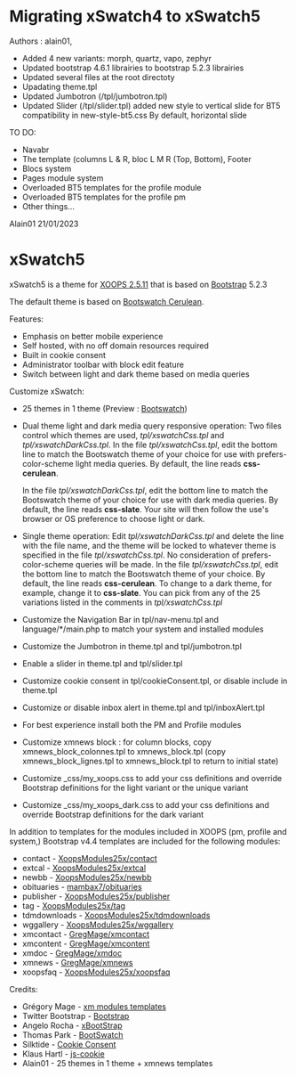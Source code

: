 Migrating xSwatch4 to xSwatch5
==============================

Authors : alain01, 

- Added 4 new variants: morph, quartz, vapo, zephyr
- Updated bootstrap 4.6.1 librairies to bootstrap 5.2.3 librairies
- Updated several files at the root directoty
- Upadating theme.tpl
- Updated Jumbotron (/tpl/jumbotron.tpl)
- Updated Slider (/tpl/slider.tpl)
added new style to vertical slide for BT5 compatibility in new-style-bt5.css
By default, horizontal slide

TO DO:
- Navabr
- The template (columns L & R, bloc L M R (Top, Bottom), Footer
- Blocs system
- Pages module system
- Overloaded BT5 templates for the profile module
- Overloaded BT5 templates for the profile pm
- Other things...

Alain01
21/01/2023

xSwatch5
========

xSwatch5 is a theme for [XOOPS 2.5.11](https://xoops.org) that is based on [Bootstrap](https://getbootstrap.com) 5.2.3

The default theme is based on [Bootswatch Cerulean](https://bootswatch.com/cerulean/).

Features:

- Emphasis on better mobile experience
- Self hosted, with no off domain resources required
- Built in cookie consent
- Administrator toolbar with block edit feature
- Switch between light and dark theme based on media queries

Customize xSwatch:

- 25 themes in 1 theme (Preview : [Bootswatch](https://bootswatch.com/))

- Dual theme light and dark media query responsive operation: 
  Two files control which themes are used, _tpl/xswatchCss.tpl_ and _tpl/xswatchDarkCss.tpl_.
  In the file _tpl/xswatchCss.tpl_, edit the bottom line to match the Bootswatch theme of your choice for use with prefers-color-scheme light media queries.
  By default, the line reads **css-cerulean**.
  
  In the file _tpl/xswatchDarkCss.tpl_, edit the bottom line to match the Bootswatch theme of your choice for use with dark media queries.
  By default, the line reads **css-slate**. 
  Your site will then follow the use's browser or OS preference to choose light or dark.

- Single theme operation: 
  Edit _tpl/xswatchDarkCss.tpl_ and delete the line with the file name, and the theme will be locked to whatever theme is specified in the file _tpl/xswatchCss.tpl_.
  No consideration of prefers-color-scheme queries will be made.
  In the file _tpl/xswatchCss.tpl_, edit the bottom line to match the Bootswatch theme of your choice.
  By default, the line reads **css-cerulean**.
  To change to a dark theme, for example, change it to **css-slate**.
  You can pick from any of the 25 variations listed in the comments in _tpl/xswatchCss.tpl_  

- Customize the Navigation Bar in tpl/nav-menu.tpl and language/*/main.php to match your system and installed modules
- Customize the Jumbotron in theme.tpl and tpl/jumbotron.tpl
- Enable a slider in theme.tpl and tpl/slider.tpl
- Customize cookie consent in tpl/cookieConsent.tpl, or disable include in theme.tpl
- Customize or disable inbox alert in theme.tpl and tpl/inboxAlert.tpl
- For best experience install both the PM and Profile modules
- Customize xmnews block : for column blocks, copy xmnews_block_colonnes.tpl to xmnews_block.tpl (copy xmnews_block_lignes.tpl to xmnews_block.tpl to return to initial state)
- Customize _css/my_xoops.css to add your css definitions and override Bootstrap definitions for the light variant or the unique variant
- Customize _css/my_xoops_dark.css to add your css definitions and override Bootstrap definitions for the dark variant

In addition to templates for the modules included in XOOPS (pm, profile and system,) Bootstrap v4.4 templates are included for the following modules:

- contact - [XoopsModules25x/contact](https://github.com/XoopsModules25x/contact)
- extcal - [XoopsModules25x/extcal](https://github.com/XoopsModules25x/extcal)
- newbb - [XoopsModules25x/newbb](https://github.com/XoopsModules25x/newbb)
- obituaries - [mambax7/obituaries](https://github.com/mambax7/obituaries)
- publisher - [XoopsModules25x/publisher](https://github.com/XoopsModules25x/publisher)
- tag - [XoopsModules25x/tag](https://github.com/XoopsModules25x/tag)
- tdmdownloads - [XoopsModules25x/tdmdownloads](https://github.com/XoopsModules25x/tdmdownloads)
- wggallery - [XoopsModules25x/wggallery](https://github.com/XoopsModules25x/wggallery)
- xmcontact - [GregMage/xmcontact](https://github.com/GregMage/xmcontact)
- xmcontent - [GregMage/xmcontent](https://github.com/GregMage/xmcontent)
- xmdoc - [GregMage/xmdoc](https://github.com/GregMage/xmdoc)
- xmnews - [GregMage/xmnews](https://github.com/GregMage/xmnews)
- xoopsfaq - [XoopsModules25x/xoopsfaq](https://github.com/XoopsModules25x/xoopsfaq)


Credits:

- Grégory Mage - [xm modules templates](https://github.com/GregMage)
- Twitter Bootstrap - [Bootstrap](https://getbootstrap.com)
- Angelo Rocha - [xBootStrap](https://github.com/angelorocha/xbootstrap)
- Thomas Park - [BootSwatch](https://bootswatch.com/)
- Silktide - [Cookie Consent](https://silktide.com/tools/cookie-consent/)
- Klaus Hartl - [js-cookie](https://github.com/js-cookie/js-cookie)
- Alain01 - 25 themes in 1 theme + xmnews templates
